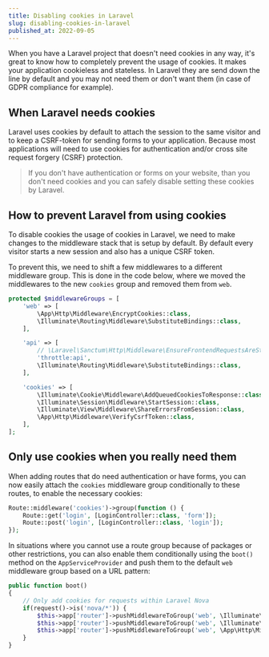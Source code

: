 ```yaml
---
title: Disabling cookies in Laravel
slug: disabling-cookies-in-laravel
published_at: 2022-09-05
---
```


When you have a Laravel project that doesn't need cookies in any way, it's great to know how to completely prevent the usage of cookies. It makes your application cookieless and stateless. In Laravel they are send down the line by default and you may not need them or don't want them (in case of GDPR compliance for example).

## When Laravel needs cookies

Laravel uses cookies by default to attach the session to the same visitor and to keep a CSRF-token for sending forms to your application. Because most applications will need to use cookies for authentication and/or cross site request forgery (CSRF) protection.

> If you don't have authentication or forms on your website, than you don't need cookies and you can safely disable setting these cookies by Laravel.

## How to prevent Laravel from using cookies

To disable cookies the usage of cookies in Laravel, we need to make changes to the middleware stack that is setup by default. By default every visitor starts a new session and also has a unique CSRF token.

To prevent this, we need to shift a few middlewares to a different middleware group. This is done in the code below, where we moved the middlewares to the new `cookies` group and removed them from `web`.

```php
protected $middlewareGroups = [
    'web' => [
        \App\Http\Middleware\EncryptCookies::class,
        \Illuminate\Routing\Middleware\SubstituteBindings::class,
    ],

    'api' => [
        // \Laravel\Sanctum\Http\Middleware\EnsureFrontendRequestsAreStateful::class,
        'throttle:api',
        \Illuminate\Routing\Middleware\SubstituteBindings::class,
    ],

    'cookies' => [
        \Illuminate\Cookie\Middleware\AddQueuedCookiesToResponse::class,
        \Illuminate\Session\Middleware\StartSession::class,
        \Illuminate\View\Middleware\ShareErrorsFromSession::class,
        \App\Http\Middleware\VerifyCsrfToken::class,
    ],
];
```

## Only use cookies when you really need them

When adding routes that do need authentication or have forms, you can now easily attach the `cookies` middleware group conditionally to these routes, to enable the necessary cookies:

```php
Route::middleware('cookies')->group(function () {
    Route::get('login', [LoginController::class, 'form']);
    Route::post('login', [LoginController::class, 'login']);
});
```

In situations where you cannot use a route group because of packages or other restrictions, you can also enable them conditionally using the `boot()` method on the `AppServiceProvider` and push them to the default `web` middleware group based on a URL pattern:

```php
public function boot()
{
    // Only add cookies for requests within Laravel Nova
    if(request()->is('nova/*')) {
        $this->app['router']->pushMiddlewareToGroup('web', \Illuminate\Session\Middleware\StartSession::class);
        $this->app['router']->pushMiddlewareToGroup('web', \Illuminate\View\Middleware\ShareErrorsFromSession::class);
        $this->app['router']->pushMiddlewareToGroup('web', \App\Http\Middleware\VerifyCsrfToken::class);
    }
}
```
